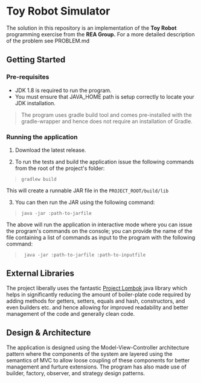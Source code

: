 # Toy Robot Simulator
The solution in this repository is an implementation of the **Toy Robot** programming exercise from the **REA Group.** For a more detailed description of the problem see PROBLEM.md

## Getting Started

### Pre-requisites
- JDK 1.8 is required to run the program.
- You must ensure that JAVA_HOME path is setup correctly to locate your JDK installation.

> The program uses gradle build tool and comes pre-installed with the gradle-wrapper and hence does not require an installation of Gradle.

### Running the application

1. Download the latest release.

2. To run the tests and build the application issue the following commands from the root of the project's folder:

> ```gradlew build```

This will create a runnable JAR file in the ``PROJECT_ROOT/build/lib``

3. You can then run the JAR using the following command:

>  ```java -jar :path-to-jarfile```

The above will run the application in interactive mode where you can issue the program's commands on the console; you can provide the name of the file containing a list of commands as input to the program with the following command:

> ``` java -jar :path-to-jarfile :path-to-inputfile```

## External Libraries

The project liberally uses the fantastic [Project Lombok](https://projectlombok.org)  java library which helps in significantly reducing the amount of boiler-plate code required by adding methods for getters, setters, equals and hash, constructors, and even builders etc. and hence allowing for improved readability and better management of the code and generally clean code. 

## Design & Architecture

The application is designed using the Model-View-Controller architecture pattern where the components of the system are layered using the semantics of MVC to allow loose coupling of these components for better management and furture extensions. The program has also made use of builder, factory, observer, and strategy design patterns.
